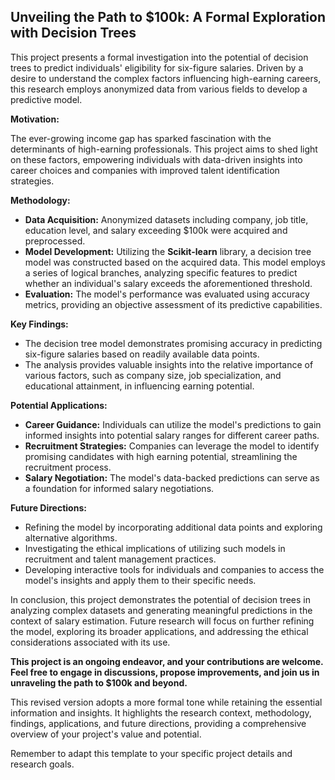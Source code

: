 ## Unveiling the Path to \$100k: A Formal Exploration with Decision Trees

This project presents a formal investigation into the potential of decision trees to predict individuals' eligibility for six-figure salaries. Driven by a desire to understand the complex factors influencing high-earning careers, this research employs anonymized data from various fields to develop a predictive model.

**Motivation:**

The ever-growing income gap has sparked fascination with the determinants of high-earning professionals. This project aims to shed light on these factors, empowering individuals with data-driven insights into career choices and companies with improved talent identification strategies.

**Methodology:**

- **Data Acquisition:** Anonymized datasets including company, job title, education level, and salary exceeding \$100k were acquired and preprocessed.
- **Model Development:** Utilizing the **Scikit-learn** library, a decision tree model was constructed based on the acquired data. This model employs a series of logical branches, analyzing specific features to predict whether an individual's salary exceeds the aforementioned threshold.
- **Evaluation:** The model's performance was evaluated using accuracy metrics, providing an objective assessment of its predictive capabilities.

**Key Findings:**

- The decision tree model demonstrates promising accuracy in predicting six-figure salaries based on readily available data points.
- The analysis provides valuable insights into the relative importance of various factors, such as company size, job specialization, and educational attainment, in influencing earning potential.

**Potential Applications:**

- **Career Guidance:** Individuals can utilize the model's predictions to gain informed insights into potential salary ranges for different career paths.
- **Recruitment Strategies:** Companies can leverage the model to identify promising candidates with high earning potential, streamlining the recruitment process.
- **Salary Negotiation:** The model's data-backed predictions can serve as a foundation for informed salary negotiations.

**Future Directions:**

- Refining the model by incorporating additional data points and exploring alternative algorithms.
- Investigating the ethical implications of utilizing such models in recruitment and talent management practices.
- Developing interactive tools for individuals and companies to access the model's insights and apply them to their specific needs.

In conclusion, this project demonstrates the potential of decision trees in analyzing complex datasets and generating meaningful predictions in the context of salary estimation. Future research will focus on further refining the model, exploring its broader applications, and addressing the ethical considerations associated with its use.

**This project is an ongoing endeavor, and your contributions are welcome. Feel free to engage in discussions, propose improvements, and join us in unraveling the path to \$100k and beyond.**

This revised version adopts a more formal tone while retaining the essential information and insights. It highlights the research context, methodology, findings, applications, and future directions, providing a comprehensive overview of your project's value and potential.

Remember to adapt this template to your specific project details and research goals. 

